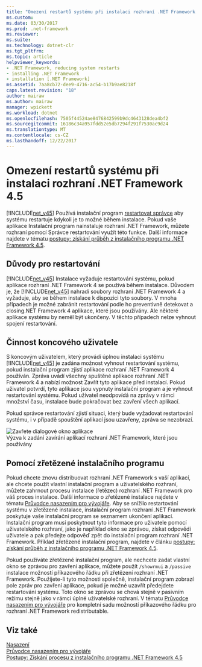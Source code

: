 ```yaml
---
title: "Omezení restartů systému při instalaci rozhraní .NET Framework 4.5"
ms.custom: 
ms.date: 03/30/2017
ms.prod: .net-framework
ms.reviewer: 
ms.suite: 
ms.technology: dotnet-clr
ms.tgt_pltfrm: 
ms.topic: article
helpviewer_keywords:
- .NET Framework, reducing system restarts
- installing .NET Framework
- installation [.NET Framework]
ms.assetid: 7aa8cb72-dee9-4716-ac54-b17b9ae8218f
caps.latest.revision: "18"
author: mairaw
ms.author: mairaw
manager: wpickett
ms.workload: dotnet
ms.openlocfilehash: 7505f44524ae8476842599b9dc4643128dea4bf2
ms.sourcegitcommit: 16186c34a957fdd52e5db7294f291f7530ac9d24
ms.translationtype: MT
ms.contentlocale: cs-CZ
ms.lasthandoff: 12/22/2017
---
```

# <a name="reducing-system-restarts-during-net-framework-45-installations"></a>Omezení restartů systému při instalaci rozhraní .NET Framework 4.5
[!INCLUDE[net_v45](../../../includes/net-v45-md.md)] Používá instalační program [restartovat správce](http://go.microsoft.com/fwlink/?LinkId=231425) aby systému restartuje kdykoli je to možné během instalace. Pokud vaše aplikace Instalační program nainstaluje rozhraní .NET Framework, můžete rozhraní pomocí Správce restartování využít této funkce. Další informace najdete v tématu [postupy: získání průběh z instalačního programu .NET Framework 4.5](../../../docs/framework/deployment/how-to-get-progress-from-the-dotnet-installer.md).  
  
## <a name="reasons-for-a-restart"></a>Důvody pro restartování  
 [!INCLUDE[net_v45](../../../includes/net-v45-md.md)] Instalace vyžaduje restartování systému, pokud aplikace rozhraní .NET Framework 4 se používá během instalace. Důvodem je, že [!INCLUDE[net_v45](../../../includes/net-v45-md.md)] nahradí soubory rozhraní .NET Framework 4 a vyžaduje, aby se během instalace k dispozici tyto soubory. V mnoha případech je možné zabránit restartování podle ho preventivně detekovat a closing.NET Framework 4 aplikace, které jsou používány. Ale některé aplikace systému by neměl být ukončeny. V těchto případech nelze vyhnout spojení restartování.  
  
## <a name="end-user-experience"></a>Činnost koncového uživatele  
 S koncovým uživatelem, který provádí úplnou instalaci systému [!INCLUDE[net_v45](../../../includes/net-v45-md.md)] je zadána možnost vyhnout restartování systému, pokud instalační program zjistí aplikace rozhraní .NET Framework 4 používán. Zpráva uvádí všechny spuštěné aplikace rozhraní .NET Framework 4 a nabízí možnost Zavřít tyto aplikace před instalací. Pokud uživatel potvrdí, tyto aplikace jsou vypnuty instalační program a je vyhnout restartování systému. Pokud uživatel neodpovídá na zprávy v rámci množství času, instalace bude pokračovat bez zavření všech aplikací.  
  
 Pokud správce restartování zjistí situaci, který bude vyžadovat restartování systému, i v případě spouštění aplikací jsou uzavřeny, zpráva se nezobrazí.  
  
 ![Zavřete dialogové okno aplikace](../../../docs/framework/deployment/media/closeapplicationdialog.png "CloseApplicationDialog")  
Výzva k zadání zavírání aplikací rozhraní .NET Framework, které jsou používány  
  
## <a name="using-a-chained-installer"></a>Pomocí zřetězené instalačního programu  
 Pokud chcete znovu distribuovat rozhraní .NET Framework s vaší aplikací, ale chcete použít vlastní instalační program a uživatelského rozhraní, můžete zahrnout procesu instalace (řetězec) rozhraní .NET Framework pro váš proces instalace. Další informace o zřetězené instalace najdete v tématu [Průvodce nasazením pro vývojáře](../../../docs/framework/deployment/deployment-guide-for-developers.md). Aby se snížilo restartování systému v zřetězené instalace, instalační program rozhraní .NET Framework poskytuje vaše instalační program se seznamem ukončení aplikací. Instalační program musí poskytnout tyto informace pro uživatele pomocí uživatelského rozhraní, jako je například okno se zprávou, získat odpovědi uživatele a pak předejte odpověď zpět do instalační program rozhraní .NET Framework. Příklad zřetězené instalační program, najdete v článku [postupy: získání průběh z instalačního programu .NET Framework 4.5](../../../docs/framework/deployment/how-to-get-progress-from-the-dotnet-installer.md).  
  
 Pokud používáte zřetězené instalační program, ale nechcete zadat vlastní okno se zprávou pro zavření aplikace, můžete použít `/showrmui` a `/passive` instalace možností příkazového řádku při zřetězení rozhraní .NET Framework. Použijete-li tyto možnosti společně, instalační program zobrazí pole zpráv pro zavření aplikace, pokud je možné uzavřít předejdete restartování systému. Toto okno se zprávou se chová stejně v pasivním režimu stejně jako v rámci úplné uživatelské rozhraní. V tématu [Průvodce nasazením pro vývojáře](../../../docs/framework/deployment/deployment-guide-for-developers.md) pro kompletní sadu možností příkazového řádku pro rozhraní .NET Framework redistributable.  
  
## <a name="see-also"></a>Viz také  
 [Nasazení](../../../docs/framework/deployment/index.md)  
 [Průvodce nasazením pro vývojáře](../../../docs/framework/deployment/deployment-guide-for-developers.md)  
 [Postupy: Získání procesu z instalačního programu .NET Framework 4.5](../../../docs/framework/deployment/how-to-get-progress-from-the-dotnet-installer.md)
